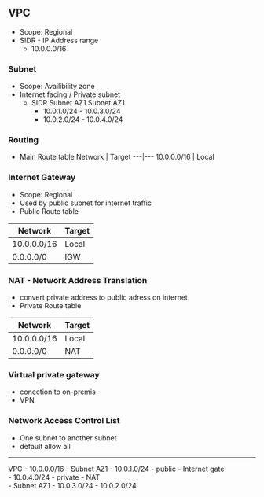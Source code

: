 ## VPC
- Scope: Regional
- SIDR - IP Address range
	- 10.0.0.0/16
### Subnet
- Scope: Availibility zone
- Internet facing / Private subnet
	- SIDR
		Subnet AZ1			Subnet AZ1
		- 10.0.1.0/24		- 10.0.3.0/24
		- 10.0.2.0/24		- 10.0.4.0/24

### Routing
- Main Route table
Network | Target
---|---
10.0.0.0/16 | Local

### Internet Gateway
- Scope: Regional
- Used by public subnet for internet traffic
- Public Route table

Network | Target
--- | --- |
10.0.0.0/16 | Local
0.0.0.0/0 | IGW

### NAT - Network Address Translation
- convert private address to public adress on internet
- Private Route table

Network | Target
--- | --- 
10.0.0.0/16 | Local
0.0.0.0/0 | NAT	

### Virtual private gateway 
- conection to on-premis
- VPN 

### Network Access Control List 
- One subnet to another subnet
- default allow all

---

VPC - 10.0.0.0/16
		- Subnet AZ1
			- 10.0.1.0/24 - public - Internet gate		
			- 10.0.4.0/24 - private - NAT	
		- Subnet AZ1
			- 10.0.3.0/24
			- 10.0.2.0/24	

